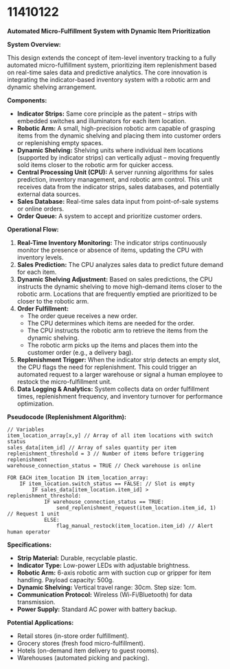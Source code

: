 # 11410122

**Automated Micro-Fulfillment System with Dynamic Item Prioritization**

**System Overview:**

This design extends the concept of item-level inventory tracking to a fully automated micro-fulfillment system, prioritizing item replenishment based on real-time sales data and predictive analytics. The core innovation is integrating the indicator-based inventory system with a robotic arm and dynamic shelving arrangement.

**Components:**

*   **Indicator Strips:** Same core principle as the patent – strips with embedded switches and illuminators for each item location.
*   **Robotic Arm:** A small, high-precision robotic arm capable of grasping items from the dynamic shelving and placing them into customer orders or replenishing empty spaces.
*   **Dynamic Shelving:** Shelving units where individual item locations (supported by indicator strips) can vertically adjust – moving frequently sold items closer to the robotic arm for quicker access.
*   **Central Processing Unit (CPU):** A server running algorithms for sales prediction, inventory management, and robotic arm control. This unit receives data from the indicator strips, sales databases, and potentially external data sources.
*   **Sales Database:** Real-time sales data input from point-of-sale systems or online orders.
*   **Order Queue:** A system to accept and prioritize customer orders.

**Operational Flow:**

1.  **Real-Time Inventory Monitoring:** The indicator strips continuously monitor the presence or absence of items, updating the CPU with inventory levels.
2.  **Sales Prediction:** The CPU analyzes sales data to predict future demand for each item.
3.  **Dynamic Shelving Adjustment:** Based on sales predictions, the CPU instructs the dynamic shelving to move high-demand items closer to the robotic arm. Locations that are frequently emptied are prioritized to be closer to the robotic arm.
4.  **Order Fulfillment:**
    *   The order queue receives a new order.
    *   The CPU determines which items are needed for the order.
    *   The CPU instructs the robotic arm to retrieve the items from the dynamic shelving.
    *   The robotic arm picks up the items and places them into the customer order (e.g., a delivery bag).
5.  **Replenishment Trigger:** When the indicator strip detects an empty slot, the CPU flags the need for replenishment. This could trigger an automated request to a larger warehouse or signal a human employee to restock the micro-fulfillment unit.
6.  **Data Logging & Analytics:** System collects data on order fulfillment times, replenishment frequency, and inventory turnover for performance optimization.

**Pseudocode (Replenishment Algorithm):**

```
// Variables
item_location_array[x,y] // Array of all item locations with switch status
sales_data[item_id] // Array of sales quantity per item
replenishment_threshold = 3 // Number of items before triggering replenishment
warehouse_connection_status = TRUE // Check warehouse is online

FOR EACH item_location IN item_location_array:
    IF item_location.switch_status == FALSE: // Slot is empty
        IF sales_data[item_location.item_id] > replenishment_threshold:
            IF warehouse_connection_status == TRUE:
                send_replenishment_request(item_location.item_id, 1) // Request 1 unit
            ELSE:
                flag_manual_restock(item_location.item_id) // Alert human operator
```

**Specifications:**

*   **Strip Material:** Durable, recyclable plastic.
*   **Indicator Type:** Low-power LEDs with adjustable brightness.
*   **Robotic Arm:** 6-axis robotic arm with suction cup or gripper for item handling. Payload capacity: 500g.
*   **Dynamic Shelving:** Vertical travel range: 30cm. Step size: 1cm.
*   **Communication Protocol:** Wireless (Wi-Fi/Bluetooth) for data transmission.
*   **Power Supply:** Standard AC power with battery backup.

**Potential Applications:**

*   Retail stores (in-store order fulfillment).
*   Grocery stores (fresh food micro-fulfillment).
*   Hotels (on-demand item delivery to guest rooms).
*   Warehouses (automated picking and packing).